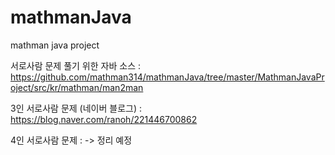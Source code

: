 # mathmanJava
mathman java project

서로사람 문제 풀기 위한 자바 소스 :
https://github.com/mathman314/mathmanJava/tree/master/MathmanJavaProject/src/kr/mathman/man2man

3인 서로사람 문제 (네이버 블로그) :
https://blog.naver.com/ranoh/221446700862

4인 서로사람 문제 :
-> 정리 예정
